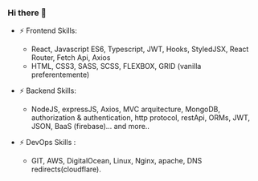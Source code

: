### Hi there 👋


- ⚡ Frontend Skills:
  - React, Javascript ES6, Typescript, JWT, Hooks, StyledJSX, React Router, Fetch Api, Axios
  - HTML, CSS3, SASS, SCSS, FLEXBOX, GRID (vanilla preferentemente)

- ⚡ Backend Skills:
  - NodeJS, expressJS, Axios, MVC arquitecture, MongoDB, authorization & authentication, http protocol, restApi, ORMs, JWT, JSON, BaaS (firebase)... and more..

- ⚡ DevOps Skills :
  - GIT, AWS, DigitalOcean, Linux, Nginx, apache, DNS redirects(cloudflare).
